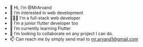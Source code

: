 - 👋 Hi, I’m @MrArvand
- 👀 I’m interested in web development
- 👩🏻‍💻 I’m a full-stack web developer
- 📱 I’m a junior flutter developer too
- 🌱 I’m currently learning Flutter
- 💞️ I’m looking to collaborate on any project I can do.
- 📫 Can reach me by simply send mail to mr.arvand1@gmail.com

<!---
MrArvand/MrArvand is a ✨ special ✨ repository because its `README.md` (this file) appears on your GitHub profile.
You can click the Preview link to take a look at your changes.
--->
